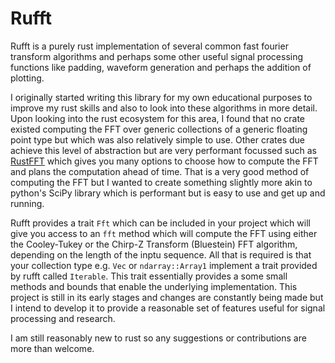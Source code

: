 # Rufft
Rufft is a purely rust implementation of several common fast fourier transform algorithms and perhaps some other useful signal processing functions like padding, waveform generation and perhaps the addition of plotting. 

I originally started writing this library for my own educational purposes to improve my rust skills and also to look into these algorithms in more detail. Upon looking into the rust ecosystem for this area, I found that no crate existed computing the FFT over generic collections of a generic floating point type but which was also relatively simple to use. Other crates due achieve this level of abstraction but are very performant focussed such as [RustFFT](https://github.com/ejmahler/RustFFT/tree/master) which gives you many options to choose how to compute the FFT and plans the computation ahead of time. That is a very good method of computing the FFT but I wanted to create something slightly more akin to python's SciPy library which is performant but is easy to use and get up and running. 

Rufft provides a trait `Fft` which can be included in your project which will give you access to an `fft` method which will compute the FFT using either the Cooley-Tukey or the Chirp-Z Transform (Bluestein) FFT algorithm, depending on the length of the inptu sequence. All that is required is that your collection type e.g. `Vec` or `ndarray::Array1` implement a trait provided by rufft called `Iterable`. This trait essentially provides a some small methods and bounds that enable the underlying implementation. This project is still in its early stages and changes are constantly being made but I intend to develop it to provide a reasonable set of features useful for signal processing and research.

I am still reasonably new to rust so any suggestions or contributions are more than welcome.